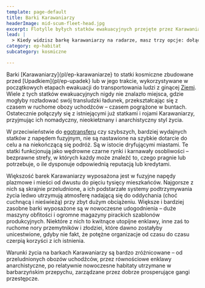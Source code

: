 ```yaml
---
template: page-default
title: Barki Karawaniarzy
headerImage: mid-scum-fleet-head.jpg
excerpt: Flotylle byłych statków ewakuacyjnych przejęte przez Karawaniarzy
lead: |
  > Kiedy widzisz barkę karawaniarzy na radarze, masz trzy opcje: dołączyć, uciekać albo robić interesy. Albo wszystko naraz. Tam się sprzedaje światy, kupuje tożsamości, bierze śluby na dwa dni i traci morfa w pokerze. Dryfujący chaos, ale jak trafisz na właściwą – może być domem. Albo końcem.
category: ep-habitat
subcategory: kosmiczne

---
```

Barki [Karawaniarzy]{pl/ep-karawaniarze} to statki kosmiczne zbudowane przed [Upadkiem]{pl/ep-upadek} lub w jego trakcie, wykorzystywane w początkowych etapach ewakuacji do transportowania ludzi z ginącej [Ziemi](#). Wiele z tych statków ewakuacyjnych nigdy nie znalazło miejsca, gdzie mogłyby rozładować swój transludzki ładunek, przekształcając się z czasem w ruchome obozy uchodźców – czasem pogrążone w buntach. Ostatecznie połączyły się z istniejącymi już statkami i rojami Karawaniarzy, przyjmując ich nomadyczny, nieokiełznany i anarchistyczny styl życia.

W przeciwieństwie do [egotransferu](#) czy szybszych, bardziej wydajnych statków z napędem fuzyjnym, nie są nastawione na szybkie dotarcie do celu a na niekończącą się podróż. Są w istocie dryfującymi miastami. Te statki funkcjonują jako wędrowne czarne rynki i karnawały osobliwości – bezprawne strefy, w których każdy może znaleźć to, czego pragnie lub potrzebuje, o ile dysponuje odpowiednią reputacją lub kredytami.

Większość barek Karawaniarzy wyposażona jest w fuzyjne napędy plazmowe i mieści od dwustu do pięciu tysięcy mieszkańców. Najgorsze z nich są skrajnie przeludnione, a ich podstarzałe systemy podtrzymywania życia ledwo utrzymują atmosferę nadającą się do oddychania (choć cuchnącą i nieświeżą) przy zbyt dużym obciążeniu. Większe i bardziej zasobne barki wyposażone są w nowoczesne udogodnienia – duże maszyny obfitości i ogromne magazyny pirackich szablonów produkcyjnych. Niektóre z nich to kwitnące utopijne enklawy, inne zaś to ruchome nory przemytników i złodziei, które dawno zostałyby unicestwione, gdyby nie fakt, że potężne organizacje od czasu do czasu czerpią korzyści z ich istnienia.

Warunki życia na barkach Karawaniarzy są bardzo zróżnicowane – od przeludnionych obozów uchodźców, przez równościowe enklawy anarchistyczne, po relatywnie nowoczesne habitaty utrzymane w barbarzyńskim przepychu, zarządzane przez dobrze prosperujące gangi przestępcze.
